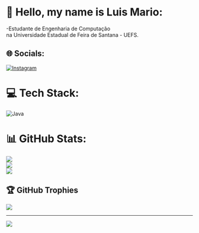 # 💫 Hello, my name is Luis Mario:
-Estudante de Engenharia de Computação <br>na Universidade Estadual de Feira de Santana - UEFS.


## 🌐 Socials:
[![Instagram](https://img.shields.io/badge/Instagram-%23E4405F.svg?logo=Instagram&logoColor=white)](https://instagram.com/luismario_rc) 

# 💻 Tech Stack:
![Java](https://img.shields.io/badge/java-%23ED8B00.svg?style=plastic&logo=java&logoColor=white)
# 📊 GitHub Stats:
![](https://github-readme-stats.vercel.app/api?username=LuisMarioRC&theme=midnight-purple&hide_border=true&include_all_commits=true&count_private=true)<br/>
![](https://github-readme-streak-stats.herokuapp.com/?user=LuisMarioRC&theme=midnight-purple&hide_border=true)<br/>
![](https://github-readme-stats.vercel.app/api/top-langs/?username=LuisMarioRC&theme=midnight-purple&hide_border=true&include_all_commits=true&count_private=true&layout=compact)

## 🏆 GitHub Trophies
![](https://github-profile-trophy.vercel.app/?username=LuisMarioRC&theme=radical&no-frame=false&no-bg=true&margin-w=4)

---
[![](https://visitcount.itsvg.in/api?id=LuisMarioRC&icon=0&color=0)](https://visitcount.itsvg.in)

<!-- Proudly created with GPRM ( https://gprm.itsvg.in ) -->
